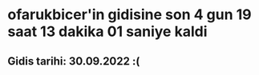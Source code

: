 # ofarukbicer'in gidisine son 4 gun 19 saat 13 dakika 01 saniye kaldi

## Gidis tarihi: 30.09.2022 :(